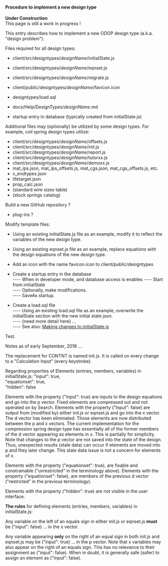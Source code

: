 #### Procedure to implement a new design type 

**Under Construction**   
This page is still a work in progress !

This entry describes how to implement a new ODOP design type 
(a.k.a. "design problem").

Files required for all design types:
* client/src/designtypes/_designName_/initialState.js
* client/src/designtypes/_designName_/eqnset.js
* client/src/designtypes/_designName_/migrate.js
* client/public/designtypes/_designName_/favicon.icon
* designtypes/load.sql
* docs/Help/DesignTypes/_designName_.md 
   
* startup entry in database  (typically created from initialState.js)
   
Additional files may (optionally) be utilized by some design types. 
For example, coil spring design types utilize:
* client/src/designtypes/_designName_/offsets.js 
* client/src/designtypes/_designName_/init.js
* client/src/designtypes/_designName_/report.js
* client/src/designtypes/_designName_/tutorxx.js
* client/src/designtypes/_designName_/demoxx.js
* mat\_ips.json, mat\_ips\_offsets.js, mat\_cgs.json, mat\_cgs\_offsets.js, etc.
* x\_endtypes.json
* lifetarget.json
* prop_calc.json
* (standard wire sizes table)
* (stock springs catalog)

   
Build a new GitHub repository ?
* plug-ins ?

Modify template files:
* Using an existing initialState.js file as an example, modify it to reflect the variables of the new design type.
* Using an existing eqnset.js file as an example, replace equations with the design equations of the new design type.
* Add an icon with the name favicon.icon to client/public/designtypes
* Create a startup entry in the database   
 ---- When in developer mode, and database access is enables
 ---- Start from initialState   
 ---- Optionally, make modifications.  
 ---- SaveAs startup.   

* Create a load.sql file   
 ---- Using an existing load.sql file as an example, overwrite the initialState section with the new initial state json.   
 ---- {need more detail here} ...   
 ---- See also: [Making changes to initialState.js](initialStateChanges)

Test.
  
Notes as of early September, 2018 ...

The replacement for CONTNT is named init.js.  It is called on every change to a "Calculation Input" (every keystroke).

Regarding properties of Elements (entries, members, variables) in initialState.js:
"input": true,   
"equationset": true,   
"hidden": false   

Elements with the property ("input": true) are inputs to the design equations and go into the p vector. 
Fixed elements are compressed out and not operated on by Search.
Elements with the property ("Input": false) are output from (modified by) either init.js or eqnset.js and go into the x vector.
The d vector has been eliminated.  Those elements are now distributed between the p and x vectors.
The current implementation for the compression spring design type has essentially all of the 
former members of the d vector appearing as elements in x.
This is partially for simplicity.
Note that changes to the p vector are not saved into the state of the design. 
Thus, unexpected results (stale data) can occur if elements are moved into p and they later change.
This stale data issue is not a concern for elements of x.

Elements with the property ("equationset": true), are fixable and constrainable ("unrestricted" in the terminology above).
Elements with the property ("equationset": false), are members of the previous d vector ("restricted" in the previous terminology).

Elements with the property ("hidden": true) are not visible in the user interface.

**The rules** for defining elements (entries, members, variables) in initialState.js:   

Any variable on the left of an equals sign in either init.js or eqnset.js **must** be ("input": false) ... in the x vector.

Any variable appearing **only** on the right of an equal sign in both init.js and eqnset.js may be ("input": true) ... in the p vector.
Note that x variables may also appear on the right of an equals sign.
This has no relevance to their assignment as ("input": false).
When in doubt, it is generally safe (safer) to assign an element as ("input": false).   

  
  